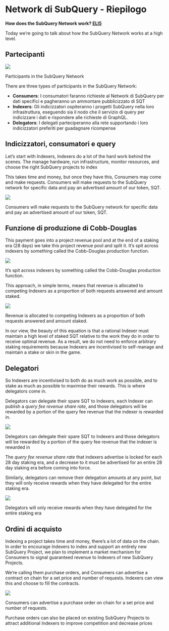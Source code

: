# Network di SubQuery - Riepilogo

**How does the SubQuery Network work? [ELI5](https://www.dictionary.com/e/slang/eli5/#:~:text=ELI5%20stands%20for%20the%20phrase,naive%20understanding%20of%20the%20issue.)**

Today we’re going to talk about how the SubQuery Network works at a high level.

## Partecipanti

![](https://miro.medium.com/max/1400/1*9993cakplwupZC5tbUv3vA.png)

Participants in the SubQuery Network

There are three types of participants in the SubQuery Network:

- **Consumers**: I consumatori faranno richieste al Network di SubQuery per dati specifici e pagheranno un ammontare pubblicizzato di SQT
- **Indexers**: Gli indicizzatori ospiteranno i progetti SubQuery nella loro infrastruttura, eseguendo sia il nodo che il servizio di query per indicizzare i dati e rispondere alle richieste di GraphQL.
- **Delegators**: I delegati parteciperanno alla rete supportando i loro indicizzatori preferiti per guadagnare ricompense

## Indicizzatori, consumatori e query

Let’s start with Indexers, Indexers do a lot of the hard work behind the scenes. The manage hardware, run infrastructure, monitor resources, and choose the right SubQuery projects to index

This takes time and money, but once they have this, Consumers may come and make requests. Consumers will make requests to the SubQuery network for specific data and pay an advertised amount of our token, SQT.

![](https://miro.medium.com/max/1400/1*dKLkzSc2uXYaPW_IXUxstQ.png)

Consumers will make requests to the SubQuery network for specific data and pay an advertised amount of our token, SQT.

## Funzione di produzione di Cobb-Douglas

This payment goes into a project revenue pool and at the end of a staking era (28 days) we take this project revenue pool and split it. It’s spit across indexers by something called the Cobb-Douglas production function.

![](https://miro.medium.com/max/1400/1*E-W7o7cWoclxHb8rXAMdpA.png)

It’s spit across indexers by something called the Cobb-Douglas production function.

This approach, in simple terms, means that revenue is allocated to competing Indexers as a proportion of both requests answered and amount staked.

![](https://miro.medium.com/max/1400/1*VhDu2BGDxd3ob7z9XkoOXA.png)

Revenue is allocated to competing Indexers as a proportion of both requests answered and amount staked.

In our view, the beauty of this equation is that a rational Indexer must maintain a high level of staked SQT relative to the work they do in order to receive optimal revenue. As a result, we do not need to enforce arbitrary staking requirements because Indexers are incentivised to self-manage and maintain a stake or skin in the game.

## Delegatori

So Indexers are incentivised to both do as much work as possible, and to stake as much as possible to maximise their rewards. This is where delegators come in.

Delegators can delegate their spare SQT to Indexers, each Indexer can publish a _query fee revenue share rate_, and those delegators will be rewarded by a portion of the query fee revenue that the indexer is rewarded in.

![](https://miro.medium.com/max/1400/1*YoN7PV7h3a2nAFN-ODqILg.png)

Delegators can delegate their spare SQT to Indexers and those delegators will be rewarded by a portion of the query fee revenue that the indexer is rewarded in

The _query fee revenue share rate_ that indexers advertise is locked for each 28 day staking era, and a decrease to it must be advertised for an entire 28 day staking era before coming into force.

Similarly, delegators can remove their delegation amounts at any point, but they will only receive rewards when they have delegated for the entire staking era.

![](https://miro.medium.com/max/1400/0*we0k4A07pbj86COZ)

Delegators will only receive rewards when they have delegated for the entire staking era

## Ordini di acquisto

Indexing a project takes time and money, there’s a lot of data on the chain. In order to encourage Indexers to index and support an entirely new SubQuery Project, we plan to implement a market mechanism for Consumers to signal guaranteed revenue to Indexers of new SubQuery Projects.

We’re calling them purchase orders, and Consumers can advertise a contract on chain for a set price and number of requests. Indexers can view this and choose to fill the contracts.

![](https://miro.medium.com/max/1400/1*IPtaZlt24E7h9bKNZWdSCw.png)

Consumers can advertise a purchase order on chain for a set price and number of requests.

Purchase orders can also be placed on existing SubQuery Projects to attract additional Indexers to improve competition and decrease prices
